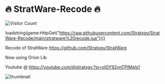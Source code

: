 # 🔥 StratWare-Recode 🔥


![Visitor Count](https://profile-counter.glitch.me/{Stratxgy}/count.svg)


loadstring(game:HttpGet("https://raw.githubusercontent.com/Stratxgy/StratWare-Recode/main/stratware%20recode.lua"))()


Recode of StratWare https://github.com/Stratxgy/StratWare

Now using Orion Lib


Youtube @ https://youtube.com/@stratxgy.?si=oIGY92ynTPIMels1

![thumbnail](https://github.com/Stratxgy/StratWare/assets/117533771/3b39fcda-4cbd-46ee-b749-69f6fc0ed5a4)























